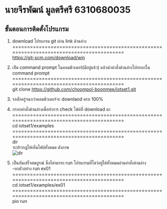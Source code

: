 # นายจีรพัฒน์ มูลตรีศรี 6310680035
## ขั้นตอนการติดตั้งโปรแกรม
1. download โปรแกรม git ผ่าน link ด้านล่าง  
=========================================================================================  
https://git-scm.com/download/win  

2. เปิด command prompt ในคอมพิวเตอร์(มีอยู่แล้ว) แล้วนำคำสั่งด้านล่างไปกรอกใน command prompt  
=========================================================================================  
git clone https://github.com/choompol-boonmee/iotset1.git    
3. รอสักครู่จนกว่าคอมพิวเตอร์จะ downlaod ครบ 100%    
4. กรอกคำสั่งด้านล่างเพื่อทำการ check ไฟล์ที่ download มา
=========================================================================================  
cd iotset1/examples  
=========================================================================================  
dir  
จะปรากฎให้เห็นไฟล์ทั้งหมด ดังภาพ  
![dir](https://user-images.githubusercontent.com/98943413/153716012-2b5cb6ae-b68e-48a3-93a5-1cfa516aebef.jpg)  
5. เป็นอันเสร็จสมบูรณ์ ซึ่งก็สามารถ run โปรแกรมที่โชว์อยู่ได้ทั้งหมดผ่านคำสั่งด้านล่าง  
-ยกตัวอย่าง run ex01  
=========================================================================================  
cd iotset1/examples/ex01
=========================================================================================  
pio run
